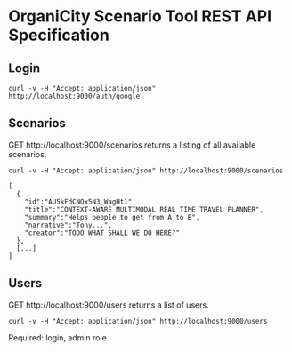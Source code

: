 OrganiCity Scenario Tool REST API Specification
===============================================

Login
-----

```
curl -v -H "Accept: application/json" http://localhost:9000/auth/google
```

Scenarios
---------

GET http://localhost:9000/scenarios returns a listing of all available scenarios.

```
curl -v -H "Accept: application/json" http://localhost:9000/scenarios
```

```
[
  {
    "id":"AU5kFdCNQx5N3_WagHt1",
    "title":"CONTEXT-AWARE MULTIMODAL REAL TIME TRAVEL PLANNER",
    "summary":"Helps people to get from A to B",
    "narrative":"Tony...",
    "creator":"TODO WHAT SHALL WE DO HERE?"
  },
  [...]
]
```

Users
-----

GET http://localhost:9000/users returns a list of users.

```
curl -v -H "Accept: application/json" http://localhost:9000/users
```

Required: login, admin role
